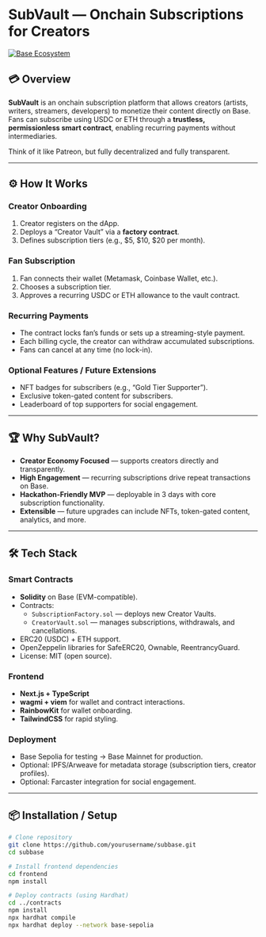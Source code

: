 # SubVault — Onchain Subscriptions for Creators

[![Base Ecosystem](https://img.shields.io/badge/Base-Onchain-green)](https://base.org)

## 💳 Overview

**SubVault** is an onchain subscription platform that allows creators (artists, writers, streamers, developers) to monetize their content directly on Base. Fans can subscribe using USDC or ETH through a **trustless, permissionless smart contract**, enabling recurring payments without intermediaries.

Think of it like Patreon, but fully decentralized and fully transparent.

---

## ⚙️ How It Works

### Creator Onboarding
1. Creator registers on the dApp.
2. Deploys a “Creator Vault” via a **factory contract**.
3. Defines subscription tiers (e.g., $5, $10, $20 per month).

### Fan Subscription
1. Fan connects their wallet (Metamask, Coinbase Wallet, etc.).
2. Chooses a subscription tier.
3. Approves a recurring USDC or ETH allowance to the vault contract.

### Recurring Payments
- The contract locks fan’s funds or sets up a streaming-style payment.
- Each billing cycle, the creator can withdraw accumulated subscriptions.
- Fans can cancel at any time (no lock-in).

### Optional Features / Future Extensions
- NFT badges for subscribers (e.g., “Gold Tier Supporter”).
- Exclusive token-gated content for subscribers.
- Leaderboard of top supporters for social engagement.

---

## 🏆 Why SubVault?

- **Creator Economy Focused** — supports creators directly and transparently.
- **High Engagement** — recurring subscriptions drive repeat transactions on Base.
- **Hackathon-Friendly MVP** — deployable in 3 days with core subscription functionality.
- **Extensible** — future upgrades can include NFTs, token-gated content, analytics, and more.

---

## 🛠️ Tech Stack

### Smart Contracts
- **Solidity** on Base (EVM-compatible).
- Contracts:
  - `SubscriptionFactory.sol` — deploys new Creator Vaults.
  - `CreatorVault.sol` — manages subscriptions, withdrawals, and cancellations.
- ERC20 (USDC) + ETH support.
- OpenZeppelin libraries for SafeERC20, Ownable, ReentrancyGuard.
- License: MIT (open source).

### Frontend
- **Next.js + TypeScript**
- **wagmi + viem** for wallet and contract interactions.
- **RainbowKit** for wallet onboarding.
- **TailwindCSS** for rapid styling.

### Deployment
- Base Sepolia for testing → Base Mainnet for production.
- Optional: IPFS/Arweave for metadata storage (subscription tiers, creator profiles).
- Optional: Farcaster integration for social engagement.

---

## 📦 Installation / Setup

```bash
# Clone repository
git clone https://github.com/yourusername/subbase.git
cd subbase

# Install frontend dependencies
cd frontend
npm install

# Deploy contracts (using Hardhat)
cd ../contracts
npm install
npx hardhat compile
npx hardhat deploy --network base-sepolia

